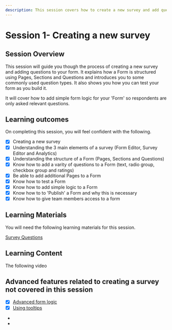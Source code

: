```yaml
---
description: This session covers how to create a new survey and add questions to your form.
---
```


# Session 1- Creating a new survey

## Session Overview

This session will guide you though the process of creating a new survey and adding questions to your form.   It explains how a Form is structured using Pages, Sections and Questions and introduces you to some commonly used question types.   It also shows you how you can test your form as you build it.&#x20;

It will cover how to add simple form logic for your 'Form' so respondents are only asked relevant questions.

&#x20;&#x20;

## Learning outcomes

On completing this session, you will feel confident with the following.

* [x] Creating a new survey
* [x] Understanding the 3 main elements of a survey (Form Editor, Survey Editor and Analytics)
* [x] Understanding the structure of a Form (Pages, Sections and Questions)
* [x] Know how to add a varity of questions to a Form (text, radio group, checkbox group and ratings)
* [x] Be able to add additional Pages to a Form
* [x] Know how to test a Form
* [x] Know how to add simple logic to a Form
* [x] Know how to to 'Publish' a Form and why this is necessary
* [x] Know how to give team members access to a form&#x20;

## Learning Materials

You will need the following learning materials for this session.

[Survey Questions](https://files.gitbook.com/v0/b/gitbook-x-prod.appspot.com/o/spaces%2F-LDglCKkoaiLL-wpvCjA%2Fuploads%2FB6IrtchwR55nYEKJ3HGZ%2F1.%20Survey%20Questions.pdf?alt=media\&token=e6084315-e6ef-4a68-97ae-98a9e2ddc640)

## Learning Content

The following video

## Advanced features related to creating a survey not covered in this session

* [x] [Advanced form logic](../guidance-notes/survey-app/form-editor/advanced-form-logic.md)
* [x] [Using tooltips](../guidance-notes/survey-app/form-editor/using-tooltips.md)
*
*

## &#x20;
